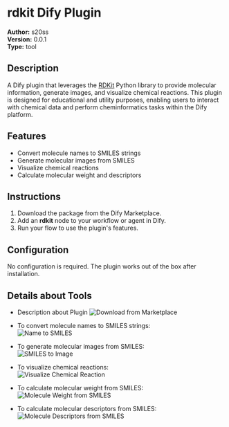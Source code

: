 # rdkit Dify Plugin

**Author:** s20ss  
**Version:** 0.0.1  
**Type:** tool  

## Description

A Dify plugin that leverages the [RDKit](https://www.rdkit.org/) Python library to provide molecular information, generate images, and visualize chemical reactions. This plugin is designed for educational and utility purposes, enabling users to interact with chemical data and perform cheminformatics tasks within the Dify platform.

## Features

- Convert molecule names to SMILES strings
- Generate molecular images from SMILES
- Visualize chemical reactions
- Calculate molecular weight and descriptors

## Instructions

1. Download the package from the Dify Marketplace.
2. Add an **rdkit** node to your workflow or agent in Dify.
3. Run your flow to use the plugin's features.

## Configuration

No configuration is required. The plugin works out of the box after installation.


## Details about Tools
- Description about Plugin
    ![Download from Marketplace](uploads/general.png)
- To convert molecule names to SMILES strings:  
    ![Name to SMILES](uploads/name_to_smiles.png)

- To generate molecular images from SMILES:  
    ![SMILES to Image](uploads/smiles_to_image.png)

- To visualize chemical reactions:  
    ![Visualize Chemical Reaction](uploads/visualize_chemical_reaction.png)

- To calculate molecular weight from SMILES:  
    ![Molecule Weight from SMILES](uploads/molecule_weight_from_smile.png)

- To calculate molecular descriptors from SMILES:  
    ![Molecule Descriptors from SMILES](uploads/molecule_descriptors_from_smile.png)

